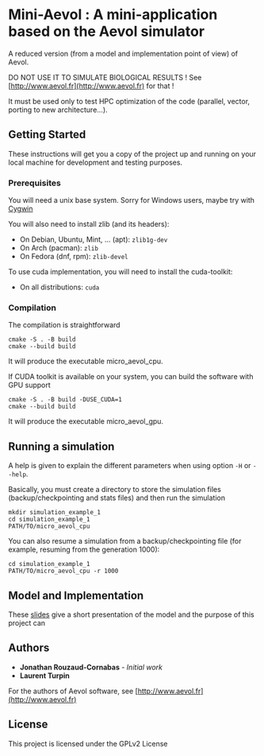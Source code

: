 # Mini-Aevol : A mini-application based on the Aevol simulator

A reduced version (from a model and implementation point of view) of Aevol.

DO NOT USE IT TO SIMULATE BIOLOGICAL RESULTS ! See [http://www.aevol.fr](http://www.aevol.fr) for that !

It must be used only to test HPC optimization of the code (parallel, vector, porting to new architecture...).

## Getting Started

These instructions will get you a copy of the project up and running on your local machine for development and testing purposes.

### Prerequisites

You will need a unix base system. Sorry for Windows users, maybe try with [Cygwin](http://www.cygwin.com/)

You will also need to install zlib (and its headers):

- On Debian, Ubuntu, Mint, ... (apt): `zlib1g-dev`
- On Arch (pacman): `zlib`
- On Fedora (dnf, rpm): `zlib-devel`

To use cuda implementation, you will need to install the cuda-toolkit:

- On all distributions: `cuda`

### Compilation

The compilation is straightforward

```
cmake -S . -B build
cmake --build build
```

It will produce the executable micro_aevol_cpu.

If CUDA toolkit is available on your system, you can build the software with GPU support

```
cmake -S . -B build -DUSE_CUDA=1
cmake --build build
```

It will produce the executable micro_aevol_gpu.

## Running a simulation

A help is given to explain the different parameters when using option `-H` or `--help`.

Basically, you must create a directory to store the simulation files (backup/checkpointing and stats files) and then run the simulation

```
mkdir simulation_example_1
cd simulation_example_1
PATH/TO/micro_aevol_cpu
```

You can also resume a simulation from a backup/checkpointing file (for example, resuming from the generation 1000):

```
cd simulation_example_1
PATH/TO/micro_aevol_cpu -r 1000
```

## Model and Implementation

These [slides](/presentation/slides.pdf) give a short presentation of the model and the purpose of this project can

## Authors

- **Jonathan Rouzaud-Cornabas** - _Initial work_
- **Laurent Turpin**

For the authors of Aevol software, see [http://www.aevol.fr](http://www.aevol.fr)

## License

This project is licensed under the GPLv2 License
